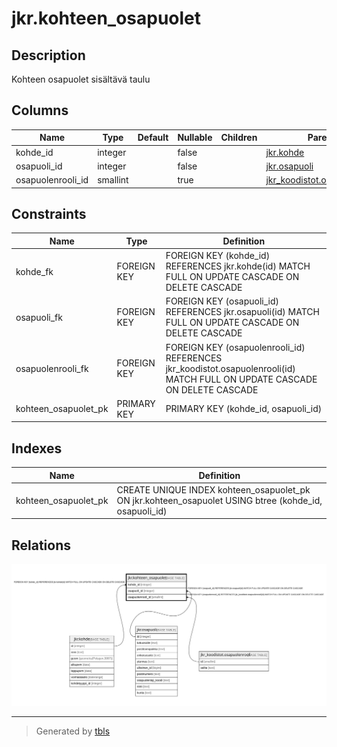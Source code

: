 # jkr.kohteen_osapuolet

## Description

Kohteen osapuolet sisältävä taulu

## Columns

| Name | Type | Default | Nullable | Children | Parents | Comment |
| ---- | ---- | ------- | -------- | -------- | ------- | ------- |
| kohde_id | integer |  | false |  | [jkr.kohde](jkr.kohde.md) |  |
| osapuoli_id | integer |  | false |  | [jkr.osapuoli](jkr.osapuoli.md) |  |
| osapuolenrooli_id | smallint |  | true |  | [jkr_koodistot.osapuolenrooli](jkr_koodistot.osapuolenrooli.md) |  |

## Constraints

| Name | Type | Definition |
| ---- | ---- | ---------- |
| kohde_fk | FOREIGN KEY | FOREIGN KEY (kohde_id) REFERENCES jkr.kohde(id) MATCH FULL ON UPDATE CASCADE ON DELETE CASCADE |
| osapuoli_fk | FOREIGN KEY | FOREIGN KEY (osapuoli_id) REFERENCES jkr.osapuoli(id) MATCH FULL ON UPDATE CASCADE ON DELETE CASCADE |
| osapuolenrooli_fk | FOREIGN KEY | FOREIGN KEY (osapuolenrooli_id) REFERENCES jkr_koodistot.osapuolenrooli(id) MATCH FULL ON UPDATE CASCADE ON DELETE CASCADE |
| kohteen_osapuolet_pk | PRIMARY KEY | PRIMARY KEY (kohde_id, osapuoli_id) |

## Indexes

| Name | Definition |
| ---- | ---------- |
| kohteen_osapuolet_pk | CREATE UNIQUE INDEX kohteen_osapuolet_pk ON jkr.kohteen_osapuolet USING btree (kohde_id, osapuoli_id) |

## Relations

![er](jkr.kohteen_osapuolet.svg)

---

> Generated by [tbls](https://github.com/k1LoW/tbls)

